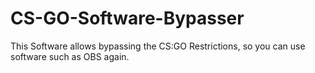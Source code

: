 # CS-GO-Software-Bypasser
This Software allows bypassing the CS:GO Restrictions, so you can use software such as OBS again.
